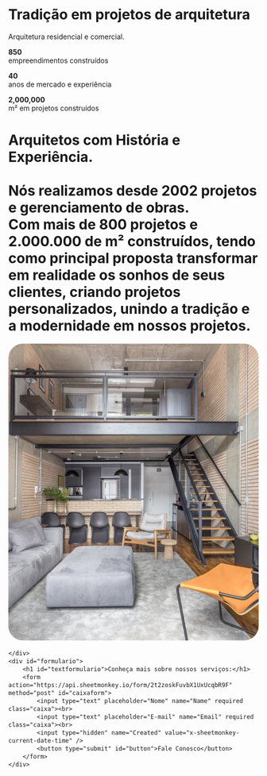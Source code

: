<!DOCTYPE html>
<html lang="pt-br">
<head>
    <meta charset="UTF-8">
    <meta name="viewport" content="width=device-width, initial-scale=1.0">
    <link rel="stylesheet" href="style.css">
    <link rel="preconnect" href="https://fonts.googleapis.com">
    <link rel="preconnect" href="https://fonts.gstatic.com" crossorigin>
    <link href="https://fonts.googleapis.com/css2?family=Inter:wght@100..900&display=swap" rel="stylesheet">
    <title>Projeto Arquitetura</title>
</head>
<body>
    <div id="menusuperior">
        <h1 id="title">Tradição em projetos de arquitetura</h1>
        <p id="subtitle">Arquitetura residencial e comercial.</p>
        <script src="index.js"></script> 
    </div>
    <div id="menuinformacional">
        <p id="textinformacionala1"><b class="textinformacionalb">850</b><br>empreendimentos construídos</p>
        <p id="textinformacionala2"><b class="textinformacionalb">40</b><br>anos de mercado e experiência</p>
        <p id="textinformacionala3"><b class="textinformacionalb">2,000,000</b><br>m² em projetos construídos</p>
    </div>
    <div id="menuintermediario">
        <h1 id="textinter"><b id="titleinter">Arquitetos com História e Experiência.</b><br><br>Nós realizamos desde 2002 projetos e gerenciamento de obras. <br>Com mais de 800 projetos e 2.000.000 de m² construídos, tendo como principal proposta transformar em realidade os sonhos de seus clientes, criando projetos personalizados, unindo a tradição e a modernidade em nossos projetos.</h1>
        <p id="image"><img src="imagens/interior.svg" alt=""></p>

    </div>
    <div id="formulario">
        <h1 id="textformulario">Conheça mais sobre nossos serviços:</h1>
        <form action="https://api.sheetmonkey.io/form/2t2zoskFuvbX1UxUcqbR9F" method="post" id="caixaform">
            <input type="text" placeholder="Nome" name="Name" required class="caixa"><br>
            <input type="text" placeholder="E-mail" name="Email" required class="caixa"><br>
            <input type="hidden" name="Created" value="x-sheetmonkey-current-date-time" />
            <button type="submit" id="button">Fale Conosco</button>
        </form>
    </div>
</body>
</html>
